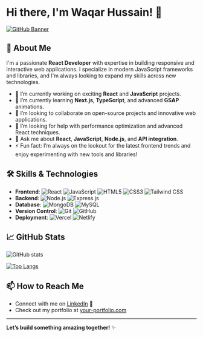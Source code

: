 # Hi there, I'm Waqar Hussain! 👋

[![GitHub Banner](https://your-banner-image-link.com)](https://your-link.com)

## 🚀 About Me
I'm a passionate **React Developer** with expertise in building responsive and interactive web applications. I specialize in modern JavaScript frameworks and libraries, and I'm always looking to expand my skills across new technologies.

- 🔭 I’m currently working on exciting **React** and **JavaScript** projects.
- 🌱 I’m currently learning **Next.js**, **TypeScript**, and advanced **GSAP** animations.
- 👯 I’m looking to collaborate on open-source projects and innovative web applications.
- 🤔 I’m looking for help with performance optimization and advanced React techniques.
- 💬 Ask me about **React**, **JavaScript**, **Node.js**, and **API integration**.
- ⚡ Fun fact: I’m always on the lookout for the latest frontend trends and enjoy experimenting with new tools and libraries!

## 🛠️ Skills & Technologies

- **Frontend**: ![React](https://img.shields.io/badge/React-61DAFB?logo=react&logoColor=white&style=flat) ![JavaScript](https://img.shields.io/badge/JavaScript-F7DF1E?logo=javascript&logoColor=black&style=flat) ![HTML5](https://img.shields.io/badge/HTML5-E34F26?logo=html5&logoColor=white&style=flat) ![CSS3](https://img.shields.io/badge/CSS3-1572B6?logo=css3&logoColor=white&style=flat) ![Tailwind CSS](https://img.shields.io/badge/TailwindCSS-38B2AC?logo=tailwind-css&logoColor=white&style=flat)
- **Backend**: ![Node.js](https://img.shields.io/badge/Node.js-339933?logo=node.js&logoColor=white&style=flat) ![Express.js](https://img.shields.io/badge/Express.js-000000?logo=express&logoColor=white&style=flat)
- **Database**: ![MongoDB](https://img.shields.io/badge/MongoDB-4EA94B?logo=mongodb&logoColor=white&style=flat) ![MySQL](https://img.shields.io/badge/MySQL-4479A1?logo=mysql&logoColor=white&style=flat)
- **Version Control**: ![Git](https://img.shields.io/badge/Git-F05032?logo=git&logoColor=white&style=flat) ![GitHub](https://img.shields.io/badge/GitHub-181717?logo=github&logoColor=white&style=flat)
- **Deployment**: ![Vercel](https://img.shields.io/badge/Vercel-000000?logo=vercel&logoColor=white&style=flat) ![Netlify](https://img.shields.io/badge/Netlify-00C7B7?logo=netlify&logoColor=white&style=flat)

## 📈 GitHub Stats

![GitHub stats](https://github-readme-stats.vercel.app/api?username=waqarabaaj&show_icons=true&hide_border=true&theme=radical)

[![Top Langs](https://github-readme-stats.vercel.app/api/top-langs/?username=waqarabaaj&layout=compact&theme=radical)](https://github.com/waqarabaaj/github-readme-stats)

## 📫 How to Reach Me

- Connect with me on [LinkedIn](https://www.linkedin.com/in/waqarhussain-reactjs/) 📩
- Check out my portfolio at [your-portfolio.com](https://your-portfolio.com)

---

**Let’s build something amazing together!** ✨
